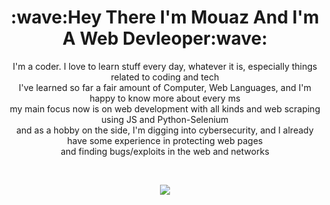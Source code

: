 

<a href="https://github.com/anuraghazra/github-readme-stats">
</a>






<h1 align="center">
:wave:Hey There I'm Mouaz And I'm A Web Devleoper:wave:</h1>
<p align="center" >I'm a coder. I love to learn stuff every day, whatever it is, especially things related to coding and tech<br>
I've learned so far a fair amount of Computer, Web Languages, and I'm happy to know more about every ms<br>
my main focus now is on web development with all kinds and web scraping using JS and Python-Selenium<br>
and as a hobby on the side, I'm digging into cybersecurity, and I already have some experience in protecting web pages<br> and finding bugs/exploits in the web and networks</p><br>
<p align="center">
  <img  src="https://github-readme-stats.vercel.app/api/?username=mtabanja&theme=radical" />
</p>
